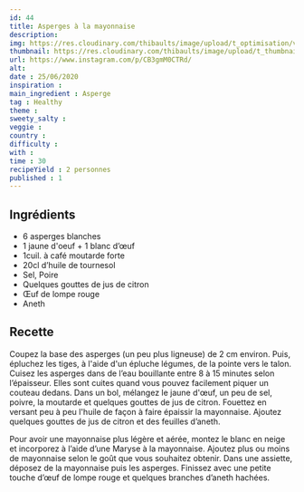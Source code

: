 ```yaml
---
id: 44
title: Asperges à la mayonnaise
description: 
img: https://res.cloudinary.com/thibaults/image/upload/t_optimisation/v1600517509/Recipes/20200625_asperges.jpg
thumbnail: https://res.cloudinary.com/thibaults/image/upload/t_thumbnail_josie/v1600517509/Recipes/20200625_asperges.jpg
url: https://www.instagram.com/p/CB3gmM0CTRd/
alt: 
date : 25/06/2020
inspiration :
main_ingredient : Asperge
tag : Healthy
theme : 
sweety_salty : 
veggie : 
country :
difficulty :
with : 
time : 30
recipeYield : 2 personnes
published : 1
---
```


## Ingrédients
 - 6 asperges blanches
 - 1 jaune d'oeuf + 1 blanc d’œuf
 - 1cuil. à café moutarde forte
 - 20cl d’huile de tournesol
 - Sel, Poire
 - Quelques gouttes de jus de citron
 - Œuf de lompe rouge
 - Aneth

## Recette
Coupez la base des asperges (un peu plus ligneuse) de 2 cm environ. Puis, épluchez les tiges, à l'aide d'un épluche légumes, de la pointe vers le talon. Cuisez les asperges dans de l’eau bouillante entre 8 à 15 minutes selon l’épaisseur. Elles sont cuites quand vous pouvez facilement piquer un couteau dedans. Dans un bol, mélangez le jaune d'œuf, un peu de sel, poivre, la moutarde et quelques gouttes de jus de citron. Fouettez en versant peu à peu l'huile de façon à faire épaissir la mayonnaise. Ajoutez quelques gouttes de jus de citron et des feuilles d’aneth.

Pour avoir une mayonnaise plus légère et aérée, montez le blanc en neige et incorporez à l’aide d’une Maryse à la mayonnaise. Ajoutez plus ou moins de mayonnaise selon le goût que vous souhaitez obtenir. Dans une assiette, déposez de la mayonnaise puis les asperges. Finissez avec une petite touche d’œuf de lompe rouge et quelques branches d’aneth hachées.